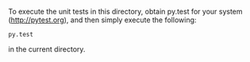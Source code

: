 To execute the unit tests in this directory, obtain py.test for your system
(http://pytest.org), and then simply execute the following:

    py.test

in the current directory.
